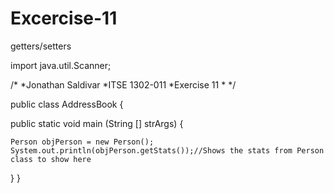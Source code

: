 # Excercise-11
getters/setters


import java.util.Scanner;

/*
*Jonathan Saldivar
*ITSE 1302-011
*Exercise 11
*
*/

public class AddressBook {

  public static void main (String [] strArgs) {
  
    Person objPerson = new Person();
    System.out.println(objPerson.getStats());//Shows the stats from Person class to show here
  
  }
  }
